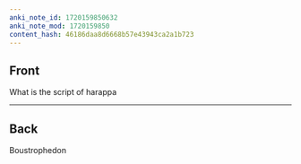 ```yaml
---
anki_note_id: 1720159850632
anki_note_mod: 1720159850
content_hash: 46186daa8d6668b57e43943ca2a1b723
---
```


## Front

What is the script of harappa

<hr/>

## Back

Boustrophedon